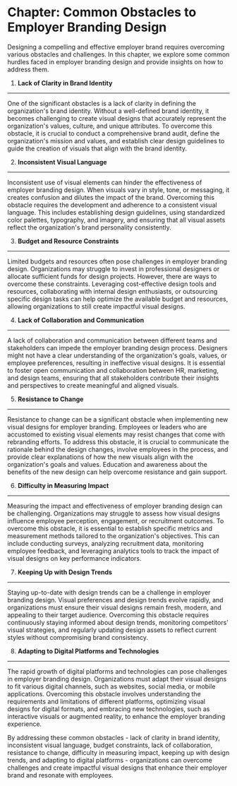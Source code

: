 Chapter: Common Obstacles to Employer Branding Design
=====================================================

Designing a compelling and effective employer brand requires overcoming various obstacles and challenges. In this chapter, we explore some common hurdles faced in employer branding design and provide insights on how to address them.

1. **Lack of Clarity in Brand Identity**
----------------------------------------

One of the significant obstacles is a lack of clarity in defining the organization's brand identity. Without a well-defined brand identity, it becomes challenging to create visual designs that accurately represent the organization's values, culture, and unique attributes. To overcome this obstacle, it is crucial to conduct a comprehensive brand audit, define the organization's mission and values, and establish clear design guidelines to guide the creation of visuals that align with the brand identity.

2. **Inconsistent Visual Language**
-----------------------------------

Inconsistent use of visual elements can hinder the effectiveness of employer branding design. When visuals vary in style, tone, or messaging, it creates confusion and dilutes the impact of the brand. Overcoming this obstacle requires the development and adherence to a consistent visual language. This includes establishing design guidelines, using standardized color palettes, typography, and imagery, and ensuring that all visual assets reflect the organization's brand personality consistently.

3. **Budget and Resource Constraints**
--------------------------------------

Limited budgets and resources often pose challenges in employer branding design. Organizations may struggle to invest in professional designers or allocate sufficient funds for design projects. However, there are ways to overcome these constraints. Leveraging cost-effective design tools and resources, collaborating with internal design enthusiasts, or outsourcing specific design tasks can help optimize the available budget and resources, allowing organizations to still create impactful visual designs.

4. **Lack of Collaboration and Communication**
----------------------------------------------

A lack of collaboration and communication between different teams and stakeholders can impede the employer branding design process. Designers might not have a clear understanding of the organization's goals, values, or employee preferences, resulting in ineffective visual designs. It is essential to foster open communication and collaboration between HR, marketing, and design teams, ensuring that all stakeholders contribute their insights and perspectives to create meaningful and aligned visuals.

5. **Resistance to Change**
---------------------------

Resistance to change can be a significant obstacle when implementing new visual designs for employer branding. Employees or leaders who are accustomed to existing visual elements may resist changes that come with rebranding efforts. To address this obstacle, it is crucial to communicate the rationale behind the design changes, involve employees in the process, and provide clear explanations of how the new visuals align with the organization's goals and values. Education and awareness about the benefits of the new design can help overcome resistance and gain support.

6. **Difficulty in Measuring Impact**
-------------------------------------

Measuring the impact and effectiveness of employer branding design can be challenging. Organizations may struggle to assess how visual designs influence employee perception, engagement, or recruitment outcomes. To overcome this obstacle, it is essential to establish specific metrics and measurement methods tailored to the organization's objectives. This can include conducting surveys, analyzing recruitment data, monitoring employee feedback, and leveraging analytics tools to track the impact of visual designs on key performance indicators.

7. **Keeping Up with Design Trends**
------------------------------------

Staying up-to-date with design trends can be a challenge in employer branding design. Visual preferences and design trends evolve rapidly, and organizations must ensure their visual designs remain fresh, modern, and appealing to their target audience. Overcoming this obstacle requires continuously staying informed about design trends, monitoring competitors' visual strategies, and regularly updating design assets to reflect current styles without compromising brand consistency.

8. **Adapting to Digital Platforms and Technologies**
-----------------------------------------------------

The rapid growth of digital platforms and technologies can pose challenges in employer branding design. Organizations must adapt their visual designs to fit various digital channels, such as websites, social media, or mobile applications. Overcoming this obstacle involves understanding the requirements and limitations of different platforms, optimizing visual designs for digital formats, and embracing new technologies, such as interactive visuals or augmented reality, to enhance the employer branding experience.

By addressing these common obstacles - lack of clarity in brand identity, inconsistent visual language, budget constraints, lack of collaboration, resistance to change, difficulty in measuring impact, keeping up with design trends, and adapting to digital platforms - organizations can overcome challenges and create impactful visual designs that enhance their employer brand and resonate with employees.
